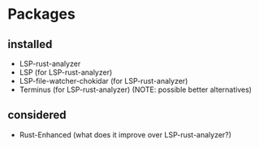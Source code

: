 


# Packages 

## installed

- LSP-rust-analyzer
- LSP (for LSP-rust-analyzer)
- LSP-file-watcher-chokidar (for LSP-rust-analyzer)
- Terminus (for LSP-rust-analyzer) (NOTE: possible better alternatives)

## considered 

- Rust-Enhanced (what does it improve over LSP-rust-analyzer?)


